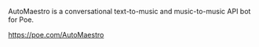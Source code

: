 AutoMaestro is a conversational text-to-music and music-to-music API bot for Poe.

https://poe.com/AutoMaestro

